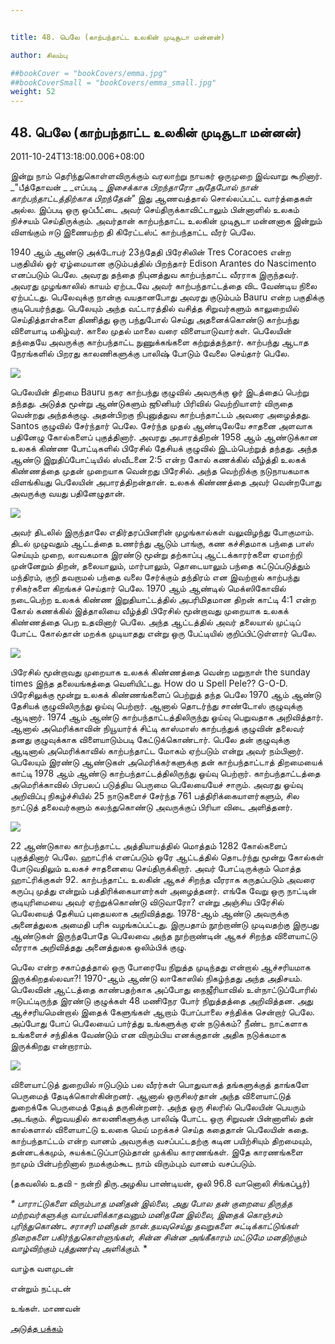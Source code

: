 ```yaml
---


title: 48. பெலே (காற்பந்தாட்ட உலகின் முடிசூடா மன்னன்)

author: சிலம்பு

##bookCover = "bookCovers/emma.jpg"
##bookCoverSmall = "bookCovers/emma_small.jpg"
weight: 52
---
```


## 48. பெலே (காற்பந்தாட்ட உலகின் முடிசூடா மன்னன்)

2011-10-24T13:18:00.006+08:00

இன்று நாம் தெரிந்துகொள்ளவிருக்கும் வரலாற்று நாயகர் ஒருமுறை இவ்வாறு கூறினார். _"பீத்தோவன் _ _எப்படி _ _இசைக்காக பிறந்தாரோ அதேபோல் நான் காற்பந்தாட்டத்திற்காக பிறந்தேன்"_ இது ஆணவத்தால் சொல்லப்பட்ட வார்த்தைகள் அல்ல. இப்படி ஒரு ஒப்பீட்டை அவர் செய்திருக்காவிட்டாலும் பின்னாளில் உலகம் நிச்சயம் செய்திருக்கும். அவர்தான் காற்பந்தாட்ட உலகின் முடிசூடா மன்னனாக இன்றும் விளங்கும் ஈடு இணையற்ற தி கிரேட்டஸ்ட் காற்பந்தாட்ட வீரர் பெலே.

1940 ஆம் ஆண்டு அக்டோபர் 23ந்தேதி பிரேசிலின் Tres Coracoes என்ற பகுதியில் ஓர் ஏழ்மையான குடும்பத்தில் பிறந்தார் Edison Arantes do Nascimento எனப்படும் பெலே. அவரது தந்தை நிபுனத்துவ காற்பந்தாட்ட வீரராக இருந்தவர். அவரது முழங்காலில் காயம் ஏற்படவே அவர் காற்பந்தாட்டத்தை விட வேண்டிய நிலை ஏற்பட்டது. பெலேவுக்கு நான்கு வயதானபோது அவரது குடும்பம் Bauru என்ற பகுதிக்கு குடிபெயர்ந்தது. பெலேயும் அந்த வட்டாரத்தில் வசித்த சிறுவர்களும் காலுறையில் செய்தித்தாள்களை திணித்து ஒரு பந்துபோல் செய்து அதனைக்கொண்டு காற்பந்து விளையாடி மகிழ்வர். காலை முதல் மாலை வரை விளையாடுவார்கள். பெலேயின் தந்தையே அவருக்கு காற்பந்தாட்ட நுணுக்கங்களை கற்றுத்தந்தார். காற்பந்து ஆடாத நேரங்களில் பிறரது காலணிகளுக்கு பாலிஷ் போடும் வேலை செய்தார் பெலே.

![](http://2.bp.blogspot.com/-3OJfOhdPjlE/TqTyIoCkrqI/AAAAAAAAA64/hHF3L3t7vFc/s320/pele_179800.jpg)

பெலேயின் திறமை Bauru நகர காற்பந்து குழுவில் அவருக்கு ஓர் இடத்தைப் பெற்று தந்தது. அடுத்த மூன்று ஆண்டுகளும் ஜூனியர் பிரிவில் வெற்றியாளர் விருதை வென்றது அந்தக்குழு. அதன்பிறகு நிபுனுத்துவ காற்பந்தாட்டம் அவரை அழைத்தது. Santos குழுவில் சேர்ந்தார் பெலே. சேர்ந்த முதல் ஆண்டிலேயே சாதனை அளவாக பதினேழு கோல்களைப் புகுத்தினார். அவரது அபாரத்திறன் 1958 ஆம் ஆண்டுக்கான உலகக் கிண்ண போட்டிகளில் பிரேசில் தேசியக் குழுவில் இடம்பெற்றுத் தந்தது. அந்த ஆண்டு இறுதிப்போட்டியில் ஸ்வீடனை 2:5 என்ற கோல் கணக்கில் வீழ்த்தி உலகக் கிண்ணத்தை முதன் முறையாக வென்றது பிரேசில். அந்த வெற்றிக்கு நடுநாயகமாக விளங்கியது பெலேயின் அபாரத்திறன்தான். உலகக் கிண்ணத்தை அவர் வென்றபோது அவருக்கு வயது பதினேழுதான்.

![](http://4.bp.blogspot.com/-Z4Q0dVecjss/TqTyUPemGJI/AAAAAAAAA7A/26auuryXApQ/s320/pele-first-wc.jpg)

அவர் திடலில் இருந்தாலே எதிர்தரப்பினரின் முழங்கால்கள் வலுவிழந்து போகுமாம். திடல் முழுவதும் ஆட்டத்தை உணர்ந்து ஆடும் பாங்கு, கண கச்சிதமாக பந்தை பாஸ் செய்யும் முறை, லாவகமாக இரண்டு மூன்று தற்காப்பு ஆட்டக்காரர்களை ஏமாற்றி முன்னேறும் திறன், தலையாலும், மார்பாலும், தொடையாலும் பந்தை கட்டுப்படுத்தும் மந்திரம், குறி தவறாமல் பந்தை வலை சேர்க்கும் தந்திரம் என இவற்றால் காற்பந்து ரசிகர்களை கிறங்கச் செய்தார் பெலே. 1970 ஆம் ஆண்டில் மெக்ஸிகோவில் நடைபெற்ற உலகக் கிண்ண இறுதியாட்டத்தில் அபரிமிதமான திறன் காட்டி 4:1 என்ற கோல் கணக்கில் இத்தாலியை வீழ்த்தி பிரேசில் மூன்றாவது முறையாக உலகக் கிண்ணத்தை பெற உதவினார் பெலே. அந்த ஆட்டத்தில் அவர் தலையால் முட்டிப் போட்ட கோல்தான் மறக்க முடியாதது என்று ஒரு பேட்டியில் குறிப்பிட்டுள்ளார் பெலே.

![](http://4.bp.blogspot.com/-cUCgnF4J6lU/TqTy7GmdZ9I/AAAAAAAAA7g/wQMeUz0Hi30/s320/1098194.jpg)

பிரேசில் மூன்றாவது முறையாக உலகக் கிண்ணத்தை வென்ற மறுநாள் the sunday times இந்த தலையங்கத்தை வெளியிட்டது. How do u Spell Pele?? G-O-D. பிரேசிலுக்கு மூன்று உலகக் கிண்ணங்களைப் பெற்றுத் தந்த பெலே 1970 ஆம் ஆண்டு தேசியக் குழுவிலிருந்து ஓய்வு பெற்றார். ஆனால் தொடர்ந்து சாண்டோஸ் குழுவுக்கு ஆடினார். 1974 ஆம் ஆண்டு காற்பந்தாட்டத்திலிருந்து ஓய்வு பெறுவதாக அறிவித்தார். ஆனால் அமெரிக்காவின் நியூயார்க் சிட்டி காஸ்மாஸ் காற்பந்துக் குழுவின் தலைவர் தனது குழுவுக்காக விளையாடும்படி கேட்டுக்கொண்டார். பெலே தன் குழுவுக்கு ஆடினால் அமெரிக்காவில் காற்பந்தாட்ட மோகம் ஏற்படும் என்று அவர் நம்பினார். பெலேயும் இரண்டு ஆண்டுகள் அமெரிக்கர்களுக்கு தன் காற்பந்தாட்டாத் திறமையைக் காட்டி 1978 ஆம் ஆண்டு காற்பந்தாட்டத்திலிருந்து ஓய்வு பெற்றார். காற்பந்தாட்டத்தை அமெரிக்காவில் பிரபலப் படுத்திய பெருமை பெலேயையேச் சாரும். அவரது ஓய்வு அறிவிப்பு நிகழ்ச்சியில் 25 நாடுகளைச் சேர்ந்த 761 பத்திரிக்கையாளர்களும், சில நாட்டுத் தலைவர்களும் கலந்துகொண்டு அவருக்குப் பிரியா விடை அளித்தனர்.

![](http://4.bp.blogspot.com/-jBSH-Okz92c/TqTyw4AjYTI/AAAAAAAAA7Q/dWEPwaVLivU/s320/pele_mit_kahn_en%252Cproperty%253Doriginal.jpg)

22 ஆண்டுகால காற்பந்தாட்ட அத்தியாயத்தில் மொத்தம் 1282 கோல்களைப் புகுத்தினார் பெலே. ஹாட்ரிக் எனப்படும் ஒரே ஆட்டத்தில் தொடர்ந்து மூன்று கோல்கள் போடுவதிலும் உலகச் சாதனையை செய்திருக்கிறார். அவர் போட்டிருக்கும் மொத்த ஹாட்ரிக்குகள் 92. காற்பந்தாட்ட உலகின் ஆகச் சிறந்த வீரராக கருதப்படும் அவரை கருப்பு முத்து என்றும் பத்திரிக்கையாளர்கள் அழைத்தனர். எங்கே வேறு ஒரு நாட்டின் குடியுரிமையை அவர் ஏற்றுக்கொண்டு விடுவாரோ? என்று அஞ்சிய பிரேசில் பெலேயைத் தேசியப் புதையலாக அறிவித்தது. 1978-ஆம் ஆண்டு அவருக்கு அனைத்துலக அமைதி பரிசு வழங்கப்பட்டது. இருபதாம் நூற்றாண்டு முடிவதற்கு இருபது ஆண்டுகள் இருந்தபோதே பெலேவை அந்த நூற்றாண்டின் ஆகச் சிறந்த விளையாட்டு வீரராக அறிவித்தது அனைத்துலக ஒலிம்பிக் குழு.

பெலே என்ற சகாப்தத்தால் ஒரு போரையே நிறுத்த முடிந்தது என்றால் ஆச்சரியமாக இருக்கிறதல்லவா?! 1970-ஆம் ஆண்டு லாகோஸில் நிகழ்ந்தது அந்த அதிசயம். பெலேவின் ஆட்டத்தை காண்பதற்காக அப்போது நைஜீரியாவில் உள்நாட்டுப்போரில் ஈடுபட்டிருந்த இரண்டு குழுக்கள் 48 மணிநேர போர் நிறுத்தத்தை அறிவித்தன. அது ஆச்சரியமென்றால் இதைக் கேளுங்கள் ஆறாம் போப்பாலை சந்திக்க சென்றார் பெலே. அப்போது போப் பெலேயைப் பார்த்து உங்களுக்கு ஏன் நடுக்கம்? நீண்ட நாட்களாக உங்களைச் சந்திக்க வேண்டும் என விரும்பிய எனக்குதான் அதிக நடுக்கமாக இருக்கிறது என்றாராம்.

![](http://1.bp.blogspot.com/-vDdS5tJbzlg/TqTy1V3Pi6I/AAAAAAAAA7Y/J9X63dP8SBA/s1600/_39931033_pele203.jpg)

விளையாட்டுத் துறையில் ஈடுபடும் பல வீரர்கள் பொதுவாகத் தங்களுக்குத் தாங்களே பெருமைத் தேடிக்கொள்கின்றனர். ஆனால் ஒருசிலர்தான் அந்த விளையாட்டுத் துறைக்கே பெருமைத் தேடித் தருகின்றனர். அந்த ஒரு சிலரில் பெலேயின் பெயரும் அடங்கும். சிறுவயதில் காலணிகளுக்கு பாலிஷ் போட்ட ஒரு சிறுவன் பின்னாளில் தன் கால்களால் விளையாட்டு உலகை மெய் மறக்கச் செய்த கதைதான் பெலேயின் கதை. காற்பந்தாட்டம் என்ற வானம் அவருக்கு வசப்பட்டதற்கு கடின பயிற்சியும் திறமையும், தன்னடக்கமும், சுயக்கட்டுப்பாடும்தான் முக்கிய காரணங்கள். இதே காரணங்களை நாமும் பின்பற்றினால் நமக்கும்கூட நாம் விரும்பும் வானம் வசப்படும்.

(தகவலில் உதவி - நன்றி திரு.அழகிய பாண்டியன், ஒலி 96.8 வானொலி சிங்கப்பூர்)

_* _பாராட்டுகளை விரும்பாத மனிதன் இல்லை, அது போல தன் குறையை திருத்த மற்றவர்களுக்கு வாய்பளிக்காதவனும் மனிதனே இல்லை, இதைக் கொஞ்சம் புரிந்துகொண்ட சராசரி மனிதன் நான்.தயவுசெய்து தவறுகளை சுட்டிக்காட்டுங்கள் நிறைகளை பகிர்ந்துகொள்ளுங்கள், சின்ன சின்ன அங்கீகாரம் மட்டுமே மனதிற்கும் வாழ்விற்கும் புத்துணர்வு அளிக்கும்.__ *

வாழ்க வளமுடன்

என்றும் நட்புடன்

உங்கள். மாணவன்

[அடுத்த பக்கம்](varalatru_nayagarkal_53)